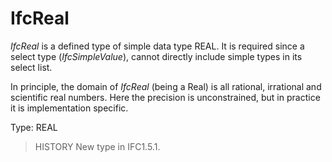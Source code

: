 # IfcReal

_IfcReal_ is a defined type of simple data type REAL. It is required since a select type (_IfcSimpleValue_), cannot directly include simple types in its select list.

In principle, the domain of _IfcReal_ (being a Real) is all rational, irrational and scientific real numbers. Here the precision is unconstrained, but in practice it is implementation specific.

Type: REAL

> HISTORY New type in IFC1.5.1.
